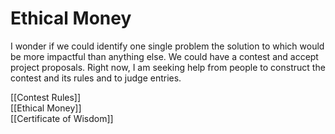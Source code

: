 # Ethical Money


I wonder if we could identify one single problem the solution to which would be more impactful than anything else. We could have a contest and accept project proposals. Right now, I am seeking help from people to construct the contest and its rules and to judge entries.

[[Contest Rules]]  
[[Ethical Money]]  
[[Certificate of Wisdom]]  
